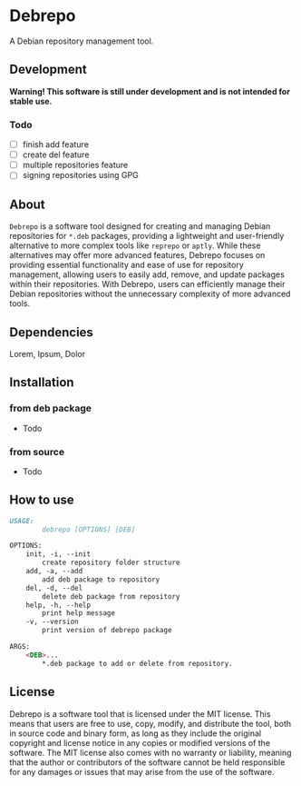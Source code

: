 # Debrepo

A Debian repository management tool.

## Development
__Warning! This software is still under development and is not intended for stable use.__

### Todo
- [ ] finish add feature
- [ ] create del feature
- [ ] multiple repositories feature
- [ ] signing repositories using GPG

## About
`Debrepo` is a software tool designed for creating and managing Debian repositories for `*.deb` packages, providing a lightweight and user-friendly alternative to more complex tools like `reprepo` or `aptly`. While these alternatives may offer more advanced features, Debrepo focuses on providing essential functionality and ease of use for repository management, allowing users to easily add, remove, and update packages within their repositories. With Debrepo, users can efficiently manage their Debian repositories without the unnecessary complexity of more advanced tools.

## Dependencies
Lorem, Ipsum, Dolor

## Installation
### from deb package
- Todo

### from source
- Todo

## How to use
```md
USAGE:
        debrepo [OPTIONS] [DEB]

OPTIONS:
	init, -i, --init
		create repository folder structure
	add, -a, --add
		add deb package to repository
	del, -d, --del
		delete deb package from repository
	help, -h, --help
		print help message
	-v, --version
		print version of debrepo package

ARGS:
	<DEB>...
		*.deb package to add or delete from repository.
```

## License
Debrepo is a software tool that is licensed under the MIT license. This means that users are free to use, copy, modify, and distribute the tool, both in source code and binary form, as long as they include the original copyright and license notice in any copies or modified versions of the software. The MIT license also comes with no warranty or liability, meaning that the author or contributors of the software cannot be held responsible for any damages or issues that may arise from the use of the software.

